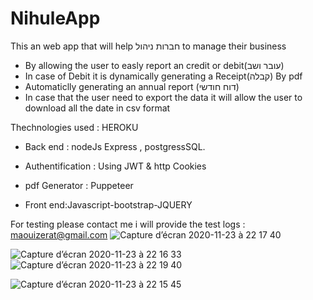 # NihuleApp
This an web app that will help חברות ניהול to manage their business 
- By allowing the user to easly report an credit or debit(עובר ושב) 
- In case of Debit it is dynamically generating a Receipt(קבלה) By pdf
- Automaticlly generating an annual report (דוח חודשי)
- In case that the user need to export the data it will allow the user to download all the date in csv format

Thechnologies used :
HEROKU

- Back end : nodeJs Express , postgressSQL.
- Authentification : Using JWT & http Cookies
- pdf Generator : Puppeteer

- Front end:Javascript-bootstrap-JQUERY

For testing please contact me i will provide the test logs : maouizerat@gmail.com
![Capture d’écran 2020-11-23 à 22 17 40](https://user-images.githubusercontent.com/59651816/100011875-0df24100-2ddb-11eb-96c0-c0a9072666aa.png)

![Capture d’écran 2020-11-23 à 22 16 33](https://user-images.githubusercontent.com/59651816/100011938-24000180-2ddb-11eb-8d3f-b4c549f07b1c.png)
![Capture d’écran 2020-11-23 à 22 19 40](https://user-images.githubusercontent.com/59651816/100012009-44c85700-2ddb-11eb-90b0-475c1422cd9d.png)

![Capture d’écran 2020-11-23 à 22 15 45](https://user-images.githubusercontent.com/59651816/100011981-3bd78580-2ddb-11eb-89ab-c81925e96c03.png)


